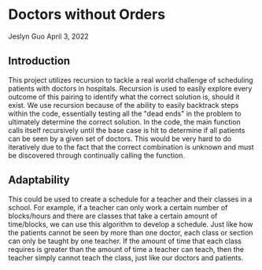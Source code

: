 # Doctors without Orders

Jeslyn Guo
April 3, 2022

## Introduction
This project utilizes recursion to tackle a real world challenge of scheduling patients with doctors in hospitals. Recursion is used to easily explore every outcome of this pairing to identify what the correct solution is, should it exist. We use recursion because of the ability to easily backtrack steps within the code, essentially testing all the "dead ends" in the problem to ultimately determine the correct solution. In the code, the main function calls itself recursively until the base case is hit to determine if all patients can be seen by a given set of doctors. This would be very hard to do iteratively due to the fact that the correct combination is unknown and must be discovered through continually calling the function.


## Adaptability
This could be used to create a schedule for a teacher and their classes in a school. For example, if a teacher can only work a certain number of blocks/hours and there are classes that take a certain amount of time/blocks, we can use this algorithm to develop a schedule. Just like how the patients cannot be seen by more than one doctor, each class or section can only be taught by one teacher. If the amount of time that each class requires is greater than the amount of time a teacher can teach, then the teacher simply cannot teach the class, just like our doctors and patients.
